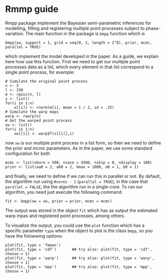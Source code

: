 # Rmmp guide 

Rmpp package implement the Bayesian semi-parametric inferences for modelling, fitting and registering multiple point processes subject to phase-variation. The main function in the package is `bmpp` function which is 
```
bmpp(xw, support = 1, grid = seq(0, 1, length = 2^8), prior, mcmc, parallel = TRUE)
```
which implement the model developed in the paper. As a guide, we explain here how use this function. First we need to get our multiple point processes data as a list, which every element in that list correspond to a single point process, for example:
```
# Simulate the original point process
n <- 3
l <- 150
m <- rpois(n, l)
x <- list()
for(i in 1:n)
    x[[i]] <- rnorm(m[i], mean = 1 / 2, sd = .15)
# Simulate the warp maps
warp <- rwarp(n)
# Get the warped point process
xw <- list()
for(i in 1:n)
    xw[[i]] <- warp$T(x[[i]],i)
```
now `xw` is our multiple point process in a list form, so then we need to define the prior and mcmc parameters. As in the paper, we use some standard configuration for both
```
mcmc <- list(nburn = 500, nsave = 4500, nskip = 0, ndisplay = 100)
prior <- list(aa0 = 2, ab0 = 2, kmax = 1000, a0 = 1, b0 = 1)
```
and finally, we need to define if we can run this in parallel or not. By default, the algorithm run using `#cores - 1` (`parallel = TRUE`), in the case that `parallel = FALSE`, the the algorithm run in a single-core.
To run our algorithm, you need just execute the following command:
```
fit <- bmpp(xw = xw, prior = prior, mcmc = mcmc)
```
The output was stored in the object `fit` which has as output the estimated warp mpas and registered point processes, among others.

To visualize the output, you could use the `plot` function which has a specific parameter `type` when the object to plot is the class `bmpp`, so you have the folowwing options:
```
plot(fit, type = 'fmean')
plot(fit, type = 'cdf')       ## try also: plot(fit, type = 'cdf', choose = 1)
plot(fit, type = 'warp')      ## try also: plot(fit, type = 'warp', choose = 1)
plot(fit, type = 'mpp')       ## try also: plot(fit, type = 'mpp', choose = 1)
```
